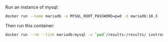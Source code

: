 Run an instance of mysql:

```bash
docker run --name mariadb -e MYSQL_ROOT_PASSWORD=pwd -d mariadb:10.3
```


Then run this container:

```bash
docker run --rm --link mariadb:mysql -v `pwd`/results:/results/ ivotron/mysqlslap:10.3
```
